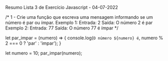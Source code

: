 Resumo Lista 3 de Exercício Javascript - 04-07-2022

/*
    1 - Crie uma função que escreva uma mensagem informando se um número é par ou ímpar.
        Exemplo 1:
            Entrada:
                2
            Saída:
                O número 2 é par
        Exemplo 2:
            Entrada: 
                77
            Saída:
                O número 77 é ímpar
*/

let par_impar = (numero) => {
    console.log(`O número ${numero} é`, numero % 2 === 0 ? 'par' : 'impar');
}

let numero = 10;
par_impar(numero);